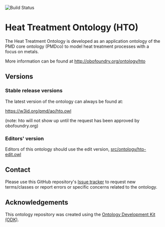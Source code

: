 
![Build Status](https://github.com/materialdigital/heat-treatment-application-ontology/actions/workflows/qc.yml/badge.svg)
# Heat Treatment Ontology (HTO)

The Heat Treatment Ontology is developed as an application ontology of the PMD core ontology (PMDco) to model heat treatment processes with a focus on metals.

More information can be found at http://obofoundry.org/ontology/hto

## Versions

### Stable release versions

The latest version of the ontology can always be found at:

https://w3id.org/pmd/ao/hto.owl

(note: hto will not show up until the request has been approved by obofoundry.org)

### Editors' version

Editors of this ontology should use the edit version, [src/ontology/hto-edit.owl](src/ontology/hto-edit.owl)

## Contact

Please use this GitHub repository's [Issue tracker](https://github.com/materialdigital/heat-treatment-application-ontology/issues) to request new terms/classes or report errors or specific concerns related to the ontology.

## Acknowledgements

This ontology repository was created using the [Ontology Development Kit (ODK)](https://github.com/INCATools/ontology-development-kit).
